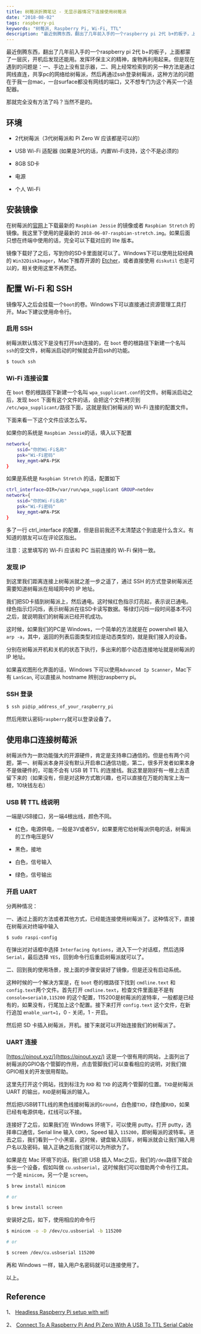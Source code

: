 ```yaml
---
title: 树莓派折腾笔记 - 无显示器情况下连接使用树莓派
date: "2018-08-02"
tags: raspberry-pi
keywords: "树莓派, Raspberry Pi, Wi-Fi, TTL"
description: "最近倒腾东西，翻出了几年前入手的一个raspberry pi 2代 b+的板子，上面都蒙了一层灰，开机后发现还能用。发挥环保主义的精神，废物再利用起来。本文主要讲笔者怎么在没有显示器、不借助网线直连的情况下通过Wi-Fi连接以及通过串口连接的方式来连接到树莓派的，记录下来一是方便日后折腾，二来是希望能帮助遇到过同样问题的朋友。"
---
```


最近倒腾东西，翻出了几年前入手的一个raspberry pi 2代 b+的板子，上面都蒙了一层灰，开机后发现还能用。发挥环保主义的精神，废物再利用起来。但是现在遇到的问题是：一、手边上没有显示器，二、网上经常检索到的另一种方法是通过网线直连，共享pc的网络给树莓派，然后再通过ssh登录树莓派，这种方法的问题在于我一台mac，一台surface都没有网线的端口，又不想专门为这个再买一个适配器。

那就完全没有方法了吗？当然不是的。

## 环境

- 2代树莓派（3代树莓派和 Pi Zero W 应该都是可以的）

- USB Wi-Fi 适配器 (如果是3代的话，内置Wi-Fi支持，这个不是必须的)

- 8GB SD卡

- 电源

- 个人 Wi-Fi

## 安装镜像

在树莓派的[官网](https://www.raspberrypi.org/downloads/)上下载最新的 `Raspbian Jessie` 的镜像或者 `Raspbian Stretch` 的镜像。我这里下使用的是最新的 `2018-06-07-raspbian-stretch.img`。如果后面只想在终端中使用的话，完全可以下载对应的 lite 版本。

镜像下载好了之后，写到你的SD卡里面就可以了。Windows下可以使用比较经典的 `Win32DiskImager`，Mac下推荐开源的 [Etcher](https://github.com/resin-io/etcher)，或者直接使用 `diskutil` 也是可以的，相关使用这里不再赘述。

## 配置 Wi-Fi 和 SSH

镜像写入之后会挂载一个`boot`的卷。Windows下可以直接通过资源管理工具打开。Mac下建议使用命令行。

### 启用 SSH

树莓派默认情况下是没有打开ssh连接的，在 `boot` 卷的根路径下新建一个名叫 `ssh`的空文件，树莓派启动的时候就会开启ssh的功能。

```bash
$ touch ssh
```

### Wi-Fi 连接设置

在 `boot` 卷的根路径下新建一个名叫 `wpa_supplicant.conf`的文件。树莓派启动之后，发现 `boot` 下面有这个文件的话，会把这个文件拷贝到 `/etc/wpa_supplicant/`路径下面，这就是我们树莓派的 Wi-Fi 连接的配置文件。

下面来看一下这个文件应该怎么写。

如果你的系统是 `Raspbian Jessie`的话，填入以下配置

```bash
network={
    ssid="你的Wi-Fi名称"
    psk="Wi-Fi密码"
    key_mgmt=WPA-PSK
}
```

如果是系统是 `Raspbian Stretch` 的话，配置如下

```bash
ctrl_interface=DIR=/var/run/wpa_supplicant GROUP=netdev
network={
    ssid="你的Wi-Fi名称"
    psk="Wi-Fi密码"
    key_mgmt=WPA-PSK
}
```

多了一行 ctrl_interface 的配置，但是目前我还不太清楚这个到底是什么含义。有知道的朋友可以在评论区指出。

注意：这里填写的 Wi-Fi 应该和 PC 当前连接的 Wi-Fi 保持一致。

### 发现 IP

到这里我们距离连接上树莓派就之差一步之遥了，通过 SSH 的方式登录树莓派还需要知道树莓派在局域网中的 IP 地址。

我们把SD卡插到树莓派上，然后通电。这时候红色指示灯亮起，表示说已通电。绿色指示灯闪烁，表示树莓派在往SD卡读写数据。等绿灯闪烁一段时间基本不闪之后，就说明我们的树莓派已经开机成功。

这时候，如果我们的PC是 Windows，一个简单的方法就是在 powershell 输入`arp -a`，其中，返回的列表后面类型对应是动态类型的，就是我们接入的设备。

分别在树莓派开机和关机的状态下执行，多出来的那个动态连接地址就是树莓派的 IP 地址。

如果喜欢图形化界面的话，Windows 下可以使用`Advanced Ip Scanner`，Mac下有 `LanScan`, 可以直接从 hostname 辨别出raspberry pi。

### SSH 登录

```bash
$ ssh pi@ip_address_of_your_raspberry_pi
```

然后用默认密码`raspberry`就可以登录设备了。

## 使用串口连接树莓派

树莓派作为一款功能强大的开源硬件，肯定是支持串口通信的。但是也有两个问题，第一、树莓派本身并没有默认开启串口通信功能，第二，很多开发者如果本身不是做硬件的，可能不会有 USB 转 TTL 的连接线。我这里是刚好有一根上古遗留下来的（如果没有，但是对这种方式敢兴趣，也可以直接在万能的淘宝上淘一根，10块钱左右）

### USB 转 TTL 线说明

一端是USB接口，另一端4根出线，颜色不同。

- 红色，电源供电，一般是3V或者5V，如果要用它给树莓派供电的话，树莓派的工作电压是5V

- 黑色，接地

- 白色，信号输入

- 绿色，信号输出

### 开启 UART

分两种情况：

一、通过上面的方法或者其他方式，已经能连接使用树莓派了。这种情况下，直接在树莓派对终端中输入

```bash
$ sudo raspi-config
```

在弹出对对话框中选择 `Interfacing Options`，进入下一个对话框，然后选择`Serial`，最后选择 `YES`，回到命令行后重启树莓派就可以了。

二、回到我的使用场景，按上面的步骤安装好了镜像，但是还没有启动系统。

这种时候的一个解决方案是，在 `boot` 卷的根路径下找到 `cmdline.text` 和 `config.text`两个文件。首先打开 `cmdline.text`，检查文件里面是不是有 `console=serial0,115200` 的这个配置，115200是树莓派的波特率，一般都是已经有的，如果没有，行尾加上这个配置。接下来打开 `config.text` 这个文件，在新行追加 `enable_uart=1`，0 - 关闭，1 - 开启。

然后把 SD 卡插入树莓派，开机。接下来就可以开始连接我们的树莓派了。

### UART 连接

[https://pinout.xyz/](https://pinout.xyz/) 这是一个很有用的网站，上面列出了树莓派的GPIO各个管脚的作用，点击管脚我们可以查看相应的说明，对我们做GPIO相关的开发很用帮助。

这里先打开这个网站，找到标注为 `RXD` 和 `TXD` 的这两个管脚的位置。`TXD`是树莓派 UART 的输出，`RXD`是树莓派的输入。

然后把USB转TTL线的黑色线接树莓派的`Ground`，白色接`TXD`，绿色接`RXD`，如果已经有电源供电，红线可以不接。

连接好了之后，如果我们在 Windows 环境下，可以使用 putty。打开 putty，选择串口通信，Serial line 输入 `COM3`，Speed 输入 `115200`，即树莓派的波特率。进去之后，我们看到一个小黑窗，这时候，键盘输入回车，树莓派就会让我们输入用户名以及密码，输入正确之后我们就可以为所欲为了。

如果是在 Mac 环境下的话，我们把 USB 插入 Mac之后，我们的`/dev`路径下就会多出一个设备，假如叫做 `cu.usbserial`，这时候我们可以借助两个命令行工具。一个是 `minicom`，另一个是 `screen`。
```bash
$ brew install minicom

# or

$ brew install screen
```

安装好之后，如下，使用相应的命令行

```bash
$ minicom -o -D /dev/cu.usbserial -b 115200

# or

$ screen /dev/cu.usbserial 115200
```
再和 Windows 一样，输入用户名密码就可以连接使用了。

以上。

## Reference

1、 [Headless Raspberry Pi setup with wifi](https://styxit.com/2017/03/14/headless-raspberry-setup.html)

2、 [Connect To A Raspberry Pi And Pi Zero With A USB To TTL Serial Cable](https://www.thepolyglotdeveloper.com/2017/02/connect-raspberry-pi-pi-zero-usb-ttl-serial-cable/)

